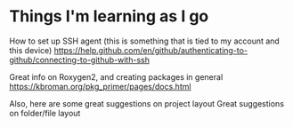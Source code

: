 # Things I'm learning as I go

How to set up SSH agent (this is something that is tied to my account and this device)
https://help.github.com/en/github/authenticating-to-github/connecting-to-github-with-ssh

Great info on Roxygen2, and creating packages in general
https://kbroman.org/pkg_primer/pages/docs.html

Also, here are some great suggestions on project layout
Great suggestions on folder/file layout
